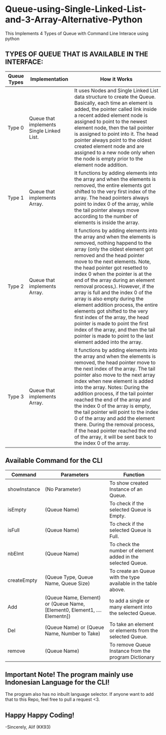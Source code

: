 # Queue-using-Single-Linked-List-and-3-Array-Alternative-Python
This Implements 4 Types of Queue with Command Line Interace using python

## TYPES OF QUEUE THAT IS AVAILABLE IN THE INTERFACE:

| Queue Types | Implementation | How it Works |
| --- | --- | --- |
| Type 0 | Queue that implements Single Linked List. | It uses Nodes and Single Linked List data structure to create the Queue. Basically, each time an element is added, the pointer called link inside a recent added element node is assigned to point to the newest element node, then the tail pointer is assigned to point into it. The head pointer always point to the oldest created element node and are assigned to a new node only when the node is empty prior to the element node addition. |
| Type 1 | Queue that implements Array. | It functions by adding elements into the array and when the elements is removed, the entire elements got shifted to the very first index of the array. The head pointers always point to index 0 of the array, while the tail pointer always move according to the number of elements is inside the array. |
| Type 2 | Queue that implements Array. | It functions by adding elements into the array and when the elements is removed, nothing happend to the array (only the oldest element got removed and the head pointer move to the next elements. Note, the head pointer got resetted to index 0 when the pointer is at the end of the array during an element removal process,). However, if the array is full and the index 0 of the array is also empty during the element addition process, the entire elements got shifted to the very first index of the array, the head pointer is made to point the first index of the array, and then the tail pointer is made to point to the last element added into the array. |
| Type 3 | Queue that implements Array. | It functions by adding elements into the array and when the elements is removed, the head pointer move to the next index of the array. The tail pointer also move to the next array index when new element is added into the array. Notes: During the addition process, if the tail pointer reached the end of the array and the index 0 of the array is empty, the tail pointer will point to the index 0 of the array and add the element there. During the removal process, if the head pointer reached the end of the array, it will be sent back to the index 0 of the array. |

## Available Command for the CLI
| Command | Parameters | Function |
| --- | --- | --- |
| showInstance | (No Parameter) | To show created Instance of an Queue. |
| isEmpty | (Queue Name) | To check if the selected Queue is Empty. |
| isFull | (Queue Name) | To check if the selected Queue is Full. |
| nbElmt | (Queue Name) | To check the number of element added in the selected Queue. |
| createEmpty | (Queue Type, Queue Name, Queue Size) | To create an Queue with the type available in the table above. |
| Add | (Queue Name, Element) or (Queue Name, [Element0, Element1, .... Elementn]) | to add a single or many element into the selected Queue. |
| Del | (Queue Name) or (Queue Name, Number to Take) | To take an element or elements from the selected Queue. |
| remove | (Queue Name) | To remove Queue Instance from the program Dictionary |

## Important Note! The program mainly use Indonesian Language for the CLI!
The program also has no inbuilt language selector. If anyone want to add that to this Repo, feel free to pull a request <3.

## Happy Happy Coding!
-Sincerely, Alif (KK93)
